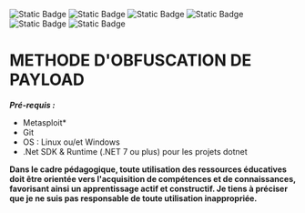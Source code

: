 ![Static Badge](https://img.shields.io/badge/Tools-Metasploit-red) ![Static Badge](https://img.shields.io/badge/Cyber-Security-green) ![Static Badge](https://img.shields.io/badge/Langage-CScharp-blue) ![Static Badge](https://img.shields.io/badge/Langage-CScharp-blue)
![Static Badge](https://img.shields.io/badge/OS-Windows-lightblue)
![Static Badge](https://img.shields.io/badge/OS-Linux-lightgreen)


# METHODE D'OBFUSCATION DE PAYLOAD

***Pré-requis :***
- Metasploit*
- Git
- OS : Linux ou/et Windows
- .Net SDK & Runtime (.NET 7 ou plus) pour les projets dotnet

**Dans le cadre pédagogique, toute utilisation des ressources éducatives doit être orientée vers l'acquisition de compétences et de connaissances, favorisant ainsi un apprentissage actif et constructif. Je tiens à préciser que je ne suis pas responsable de toute utilisation inappropriée.**
